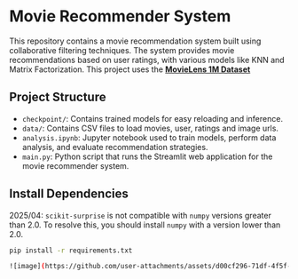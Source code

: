 # Movie Recommender System
This repository contains a movie recommendation system built using collaborative filtering techniques.
The system provides movie recommendations based on user ratings, with various models like KNN and Matrix Factorization.
This project uses the **[MovieLens 1M Dataset](https://grouplens.org/datasets/movielens/1m/)**

## Project Structure
- `checkpoint/`: Contains trained models for easy reloading and inference.
- `data/`: Contains CSV files to load movies, user, ratings and image urls.
- `analysis.ipynb`: Jupyter notebook used to train models, perform data analysis, and evaluate recommendation strategies.
- `main.py`: Python script that runs the Streamlit web application for the movie recommender system.

## Install Dependencies
2025/04: `scikit-surprise` is not compatible with `numpy` versions greater than 2.0. To resolve this, you should install `numpy` with a version lower than 2.0.

```bash
pip install -r requirements.txt

![image](https://github.com/user-attachments/assets/d00cf296-71df-4f5f-a366-ffb3cae312f1)

